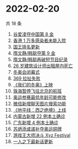 # 2022-02-20

共 18 条

<!-- BEGIN -->
<!-- 最后更新时间 Sun Feb 20 2022 08:57:06 GMT+0800 (China Standard Time) -->

1. [谷爱凌夺中国第 8 金](https://www.zhihu.com/search?q=谷爱凌)
1. [香港 1 万多感染者未能入院](https://www.zhihu.com/search?q=香港疫情)
1. [国王排名更新](https://www.zhihu.com/search?q=国王排名)
1. [隋文静/韩聪夺第 9 金](https://www.zhihu.com/search?q=隋文静/韩聪)
1. [隋文静/韩聪再破短节目纪录](https://www.zhihu.com/search?q=隋文静/韩聪)
1. [26 岁建筑设计师出租屋内死亡](https://www.zhihu.com/search?q=26岁建筑设计师)
1. [冬奥会闭幕式](https://www.zhihu.com/search?q=冬奥会闭幕式)
1. [369 拉扯失败](https://www.zhihu.com/search?q=tes)
1. [《我们的冬奥》上映](https://www.zhihu.com/search?q=我们的冬奥)
1. [珠海暂停飞往北京的航班](https://www.zhihu.com/search?q=珠海疫情)
1. [奥运参赛最低年龄可能修改](https://www.zhihu.com/search?q=奥运最低年龄限制)
1. [微信新增聊天图片搜索功能](https://www.zhihu.com/search?q=微信聊天图片搜索)
1. [《地平线：西之绝境》上线](https://www.zhihu.com/search?q=地平线西之绝境)
1. [内蒙古新增 22 例本土确诊](https://www.zhihu.com/search?q=内蒙古新增)
1. [广东新增 4 例本土确诊](https://www.zhihu.com/search?q=广东新增)
1. [苏炳添或递补夺奥运铜牌](https://www.zhihu.com/search?q=苏炳添)
1. [游戏王大师决斗 Xyz Festival](https://www.zhihu.com/search?q=游戏王)
1. [一人之下最新话更新](https://www.zhihu.com/search?q=一人之下)

<!-- END -->
